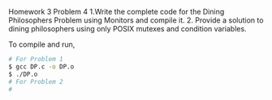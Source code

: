 Homework 3 Problem 4
1.Write the complete code for the Dining Philosophers Problem using Monitors and compile it. 
2. Provide a solution to dining philosophers using only POSIX mutexes and condition variables.

To compile and run,
```bash
# For Problem 1
$ gcc DP.c -o DP.o
$ ./DP.o
# For Problem 2
# 
